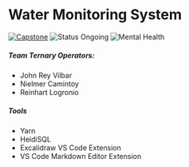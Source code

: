 # Water Monitoring System

[![Capstone](https://img.shields.io/badge/Capstone-008000)](./) ![Status Ongoing](https://img.shields.io/badge/Status-To%20Test-38AEAD) ![Mental Health](https://img.shields.io/badge/Mental%20Health-Very%20Nice-blue)

##### Team Ternary Operators:

- John Rey Vilbar
- Nielmer Camintoy
- Reinhart Logronio

##### Tools

* Yarn
* HeidiSQL
* Excalidraw VS Code Extension
* VS Code Markdown Editor Extension
